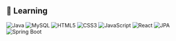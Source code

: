 ## 📖 Learning


 <p align="left">
  <!-- Java -->
  <img src="https://img.shields.io/badge/Java-007396?style=flat-square&logo=java&logoColor=white" alt="Java" />
   <!-- MySQL -->
  <img src="https://img.shields.io/badge/MySQL-4479A1?style=flat-square&logo=mysql&logoColor=white" alt="MySQL" />
  <!-- HTML5 -->
  <img src="https://img.shields.io/badge/HTML5-E34F26?style=flat-square&logo=html5&logoColor=white" alt="HTML5" />
  <!-- CSS3 -->
  <img src="https://img.shields.io/badge/CSS3-1572B6?style=flat-square&logo=css3&logoColor=white" alt="CSS3" />
  <!-- JavaScript -->
  <img src="https://img.shields.io/badge/JavaScript-F7DF1E?style=flat-square&logo=javascript&logoColor=black" alt="JavaScript" />
  <!-- React -->
  <img src="https://img.shields.io/badge/React-61DAFB?style=flat-square&logo=react&logoColor=black" alt="React" />
  <!-- JPA -->
  <img src="https://img.shields.io/badge/JPA-6DB33F?style=flat-square&logo=spring&logoColor=white" alt="JPA" />
  <!-- Spring Boot -->
  <img src="https://img.shields.io/badge/Spring_Boot-6DB33F?style=flat-square&logo=springboot&logoColor=white" alt="Spring Boot" />
</p>


<!--
**wnsgud0310/wnsgud0310** is a ✨ _special_ ✨ repository because its `README.md` (this file) appears on your GitHub profile.

Here are some ideas to get you started:

- 🔭 I’m currently working on ...
- 🌱 I’m currently learning ...
- 👯 I’m looking to collaborate on ...
- 🤔 I’m looking for help with ...
- 💬 Ask me about ...
- 📫 How to reach me: ...
- 😄 Pronouns: ...
- ⚡ Fun fact: ...
-->
